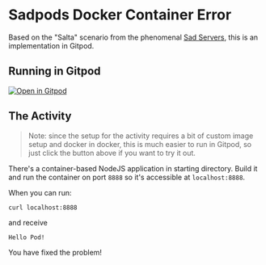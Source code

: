 # Sadpods Docker Container Error

Based on the "Salta" scenario from the phenomenal [Sad Servers](https://sadservers.com), this is an implementation in Gitpod.

## Running in Gitpod

[![Open in Gitpod](https://gitpod.io/button/open-in-gitpod.svg)](https://gitpod.io/#https://github.com/lpmi-13/sadpods-docker)

## The Activity

> Note: since the setup for the activity requires a bit of custom image setup and docker in docker, this is much easier to run in Gitpod, so just click the button above if you want to try it out.

There's a container-based NodeJS application in starting directory. Build it and run the container on port `8888` so it's accessible at `localhost:8888`.

When you can run:

```
curl localhost:8888
```

and receive

```
Hello Pod!
```

You have fixed the problem!
